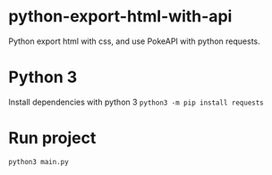 # python-export-html-with-api
Python export html with css, and use PokeAPI with python requests.

# Python 3
Install dependencies with python 3
```python3 -m pip install requests```

# Run project

```python3 main.py```
